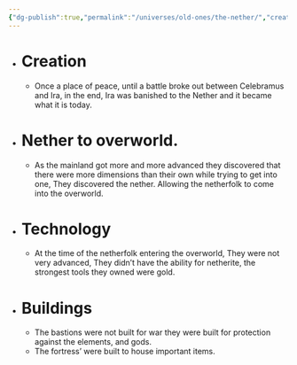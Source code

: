 ```yaml
---
{"dg-publish":true,"permalink":"/universes/old-ones/the-nether/","created":"2024-06-26T10:37:42.489-08:00","updated":"2024-06-18T11:53:39.982-08:00"}
---
```


- # Creation
    - Once a place of peace, until a battle broke out between Celebramus and Ira, in the end, Ira was banished to the Nether and it became what it is today.
    

- # Nether to overworld.
    - As the mainland got more and more advanced they discovered that there were more dimensions than their own while trying to get into one, They discovered the nether. Allowing the netherfolk to come into the overworld.
    

- # Technology
    - At the time of the netherfolk entering the overworld, They were not very advanced, They didn’t have the ability for netherite, the strongest tools they owned were gold.
    

- # Buildings
    - The bastions were not built for war they were built for protection against the elements, and gods.
	- The fortress’ were built to house important items.
